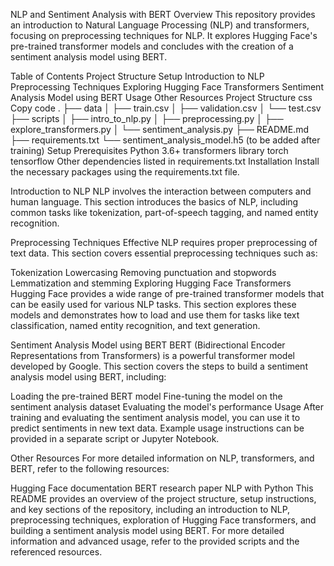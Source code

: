 NLP and Sentiment Analysis with BERT
Overview
This repository provides an introduction to Natural Language Processing (NLP) and transformers, focusing on preprocessing techniques for NLP. It explores Hugging Face's pre-trained transformer models and concludes with the creation of a sentiment analysis model using BERT.

Table of Contents
Project Structure
Setup
Introduction to NLP
Preprocessing Techniques
Exploring Hugging Face Transformers
Sentiment Analysis Model using BERT
Usage
Other Resources
Project Structure
css
Copy code
.
├── data
│   ├── train.csv
│   ├── validation.csv
│   └── test.csv
├── scripts
│   ├── intro_to_nlp.py
│   ├── preprocessing.py
│   ├── explore_transformers.py
│   └── sentiment_analysis.py
├── README.md
├── requirements.txt
└── sentiment_analysis_model.h5 (to be added after training)
Setup
Prerequisites
Python 3.6+
transformers library
torch
tensorflow
Other dependencies listed in requirements.txt
Installation
Install the necessary packages using the requirements.txt file.

Introduction to NLP
NLP involves the interaction between computers and human language. This section introduces the basics of NLP, including common tasks like tokenization, part-of-speech tagging, and named entity recognition.

Preprocessing Techniques
Effective NLP requires proper preprocessing of text data. This section covers essential preprocessing techniques such as:

Tokenization
Lowercasing
Removing punctuation and stopwords
Lemmatization and stemming
Exploring Hugging Face Transformers
Hugging Face provides a wide range of pre-trained transformer models that can be easily used for various NLP tasks. This section explores these models and demonstrates how to load and use them for tasks like text classification, named entity recognition, and text generation.

Sentiment Analysis Model using BERT
BERT (Bidirectional Encoder Representations from Transformers) is a powerful transformer model developed by Google. This section covers the steps to build a sentiment analysis model using BERT, including:

Loading the pre-trained BERT model
Fine-tuning the model on the sentiment analysis dataset
Evaluating the model's performance
Usage
After training and evaluating the sentiment analysis model, you can use it to predict sentiments in new text data. Example usage instructions can be provided in a separate script or Jupyter Notebook.

Other Resources
For more detailed information on NLP, transformers, and BERT, refer to the following resources:

Hugging Face documentation
BERT research paper
NLP with Python
This README provides an overview of the project structure, setup instructions, and key sections of the repository, including an introduction to NLP, preprocessing techniques, exploration of Hugging Face transformers, and building a sentiment analysis model using BERT. For more detailed information and advanced usage, refer to the provided scripts and the referenced resources.






